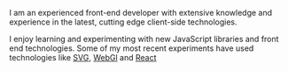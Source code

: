 <span class="first-letter">I</span> am an experienced front-end developer with extensive knowledge and experience in the latest, cutting edge client-side technologies.

I enjoy learning and experimenting with new JavaScript libraries and front end technologies.
Some of my most recent experiments have used technologies like [SVG](/skills/view?id=svg), [WebGl](/skills/view?id=threejs) and [React](/skills/view?id=react)

